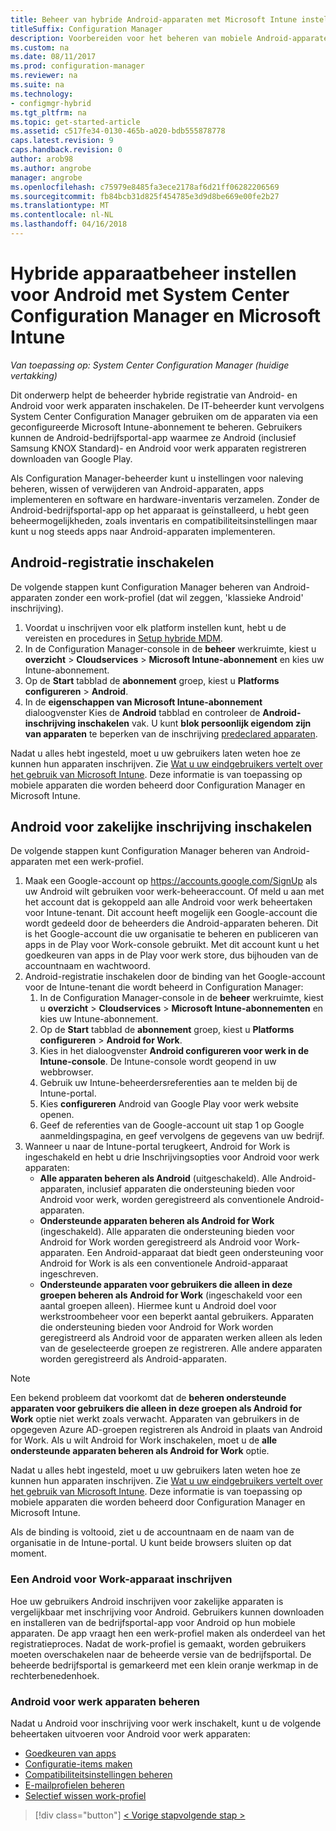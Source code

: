 ```yaml
---
title: Beheer van hybride Android-apparaten met Microsoft Intune instellen
titleSuffix: Configuration Manager
description: Voorbereiden voor het beheren van mobiele Android-apparaten met Configuration Manager en Intune.
ms.custom: na
ms.date: 08/11/2017
ms.prod: configuration-manager
ms.reviewer: na
ms.suite: na
ms.technology:
- configmgr-hybrid
ms.tgt_pltfrm: na
ms.topic: get-started-article
ms.assetid: c517fe34-0130-465b-a020-bdb555878778
caps.latest.revision: 9
caps.handback.revision: 0
author: arob98
ms.author: angrobe
manager: angrobe
ms.openlocfilehash: c75979e8485fa3ece2178af6d21ff06282206569
ms.sourcegitcommit: fb84bcb31d825f454785e3d9d8be669e00fe2b27
ms.translationtype: MT
ms.contentlocale: nl-NL
ms.lasthandoff: 04/16/2018
---
```

# <a name="set-up-android-hybrid-device-management-with-system-center-configuration-manager-and-microsoft-intune"></a>Hybride apparaatbeheer instellen voor Android met System Center Configuration Manager en Microsoft Intune

*Van toepassing op: System Center Configuration Manager (huidige vertakking)*

Dit onderwerp helpt de beheerder hybride registratie van Android- en Android voor werk apparaten inschakelen. De IT-beheerder kunt vervolgens System Center Configuration Manager gebruiken om de apparaten via een geconfigureerde Microsoft Intune-abonnement te beheren. Gebruikers kunnen de Android-bedrijfsportal-app waarmee ze Android (inclusief Samsung KNOX Standard)- en Android voor werk apparaten registreren downloaden van Google Play.

Als Configuration Manager-beheerder kunt u instellingen voor naleving beheren, wissen of verwijderen van Android-apparaten, apps implementeren en software en hardware-inventaris verzamelen. Zonder de Android-bedrijfsportal-app op het apparaat is geïnstalleerd, u hebt geen beheermogelijkheden, zoals inventaris en compatibiliteitsinstellingen maar kunt u nog steeds apps naar Android-apparaten implementeren.  

## <a name="enable-android-enrollment"></a>Android-registratie inschakelen  
De volgende stappen kunt Configuration Manager beheren van Android-apparaten zonder een work-profiel (dat wil zeggen, 'klassieke Android' inschrijving).

1. Voordat u inschrijven voor elk platform instellen kunt, hebt u de vereisten en procedures in [Setup hybride MDM](setup-hybrid-mdm.md).  
2. In de Configuration Manager-console in de **beheer** werkruimte, kiest u **overzicht** > **Cloudservices** > **Microsoft Intune-abonnement** en kies uw Intune-abonnement.  
3. Op de **Start** tabblad de **abonnement** groep, kiest u **Platforms configureren** > **Android**.  
4. In de **eigenschappen van Microsoft Intune-abonnement** dialoogvenster Kies de **Android** tabblad en controleer de **Android-inschrijving inschakelen** vak. U kunt **blok persoonlijk eigendom zijn van apparaten** te beperken van de inschrijving [predeclared apparaten](predeclare-devices-with-hardware-id.md).

 Nadat u alles hebt ingesteld, moet u uw gebruikers laten weten hoe ze kunnen hun apparaten inschrijven. Zie [Wat u uw eindgebruikers vertelt over het gebruik van Microsoft Intune](https://docs.microsoft.com/intune/end-user-educate). Deze informatie is van toepassing op mobiele apparaten die worden beheerd door Configuration Manager en Microsoft Intune.

## <a name="enable-android-for-work-enrollment"></a>Android voor zakelijke inschrijving inschakelen
De volgende stappen kunt Configuration Manager beheren van Android-apparaten met een werk-profiel.

1. Maak een Google-account op https://accounts.google.com/SignUp als uw Android wilt gebruiken voor werk-beheeraccount. Of meld u aan met het account dat is gekoppeld aan alle Android voor werk beheertaken voor Intune-tenant. Dit account heeft mogelijk een Google-account die wordt gedeeld door de beheerders die Android-apparaten beheren. Dit is het Google-account die uw organisatie te beheren en publiceren van apps in de Play voor Work-console gebruikt. Met dit account kunt u het goedkeuren van apps in de Play voor werk store, dus bijhouden van de accountnaam en wachtwoord.
2. Android-registratie inschakelen door de binding van het Google-account voor de Intune-tenant die wordt beheerd in Configuration Manager:
   1. In de Configuration Manager-console in de **beheer** werkruimte, kiest u **overzicht** > **Cloudservices** > **Microsoft Intune-abonnementen** en kies uw Intune-abonnement.
   2. Op de **Start** tabblad de **abonnement** groep, kiest u **Platforms configureren** > **Android for Work**.
   3. Kies in het dialoogvenster **Android configureren voor werk in de Intune-console**. De Intune-console wordt geopend in uw webbrowser.
   4. Gebruik uw Intune-beheerdersreferenties aan te melden bij de Intune-portal.
   5. Kies **configureren** Android van Google Play voor werk website openen.
   6. Geef de referenties van de Google-account uit stap 1 op Google aanmeldingspagina, en geef vervolgens de gegevens van uw bedrijf.
3. Wanneer u naar de Intune-portal terugkeert, Android for Work is ingeschakeld en hebt u drie Inschrijvingsopties voor Android voor werk apparaten:
   - **Alle apparaten beheren als Android** (uitgeschakeld). Alle Android-apparaten, inclusief apparaten die ondersteuning bieden voor Android voor werk, worden geregistreerd als conventionele Android-apparaten.
   - **Ondersteunde apparaten beheren als Android for Work** (ingeschakeld). Alle apparaten die ondersteuning bieden voor Android for Work worden geregistreerd als Android voor Work-apparaten. Een Android-apparaat dat biedt geen ondersteuning voor Android for Work is als een conventionele Android-apparaat ingeschreven.
   - **Ondersteunde apparaten voor gebruikers die alleen in deze groepen beheren als Android for Work** (ingeschakeld voor een aantal groepen alleen). Hiermee kunt u Android doel voor werkstroombeheer voor een beperkt aantal gebruikers. Apparaten die ondersteuning bieden voor Android for Work worden geregistreerd als Android voor de apparaten werken alleen als leden van de geselecteerde groepen ze registreren. Alle andere apparaten worden geregistreerd als Android-apparaten.

> [!NOTE]
> Een bekend probleem dat voorkomt dat de **beheren ondersteunde apparaten voor gebruikers die alleen in deze groepen als Android for Work** optie niet werkt zoals verwacht. Apparaten van gebruikers in de opgegeven Azure AD-groepen registreren als Android in plaats van Android for Work. Als u wilt Android for Work inschakelen, moet u de **alle ondersteunde apparaten beheren als Android for Work** optie.


Nadat u alles hebt ingesteld, moet u uw gebruikers laten weten hoe ze kunnen hun apparaten inschrijven. Zie [Wat u uw eindgebruikers vertelt over het gebruik van Microsoft Intune](https://docs.microsoft.com/intune/end-user-educate). Deze informatie is van toepassing op mobiele apparaten die worden beheerd door Configuration Manager en Microsoft Intune.

Als de binding is voltooid, ziet u de accountnaam en de naam van de organisatie in de Intune-portal. U kunt beide browsers sluiten op dat moment.

### <a name="enroll-an-android-for-work-device"></a>Een Android voor Work-apparaat inschrijven
Hoe uw gebruikers Android inschrijven voor zakelijke apparaten is vergelijkbaar met inschrijving voor Android. Gebruikers kunnen downloaden en installeren van de bedrijfsportal-app voor Android op hun mobiele apparaten. De app vraagt hen een werk-profiel maken als onderdeel van het registratieproces. Nadat de work-profiel is gemaakt, worden gebruikers moeten overschakelen naar de beheerde versie van de bedrijfsportal. De beheerde bedrijfsportal is gemarkeerd met een klein oranje werkmap in de rechterbenedenhoek.

### <a name="manage-android-for-work-devices"></a>Android voor werk apparaten beheren
Nadat u Android voor inschrijving voor werk inschakelt, kunt u de volgende beheertaken uitvoeren voor Android voor werk apparaten:
- [Goedkeuren van apps](/sccm/mdm/deploy-use/creating-android-applications#approve-and-deploy-android-for-work-apps)
- [Configuratie-items maken](/sccm/mdm/deploy-use/create-configuration-items-for-android-for-work-devices-managed-without-the-client)
- [Compatibiliteitsinstellingen beheren](/sccm/mdm/deploy-use/create-configuration-items-for-android-for-work-devices-managed-without-the-client)
- [E-mailprofielen beheren](/sccm/mdm/deploy-use/create-exchange-activesync-profiles)
- [Selectief wissen work-profiel](/sccm/mdm/deploy-use/wipe-lock-reset-devices#selective-wipe)

> [!div class="button"]
[< Vorige stap](create-service-connection-point.md)[volgende stap >  ](set-up-additional-management.md)
